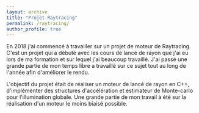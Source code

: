 ```yaml
---
layout: archive
title: "Projet Raytracing"
permalink: /raytracing/
author_profile: true
---
```


En 2018 j'ai commencé à travailler sur un projet de moteur de Raytracing. C'est un projet qui a débuté avec les cours de lancé de rayon que j'ai eu lors de ma formation et sur lequel j'ai beaucoup travaillé. J'ai passé une grande partie de mon temps libre a travaillé sur ce sujet tout au long de l'année afin d'améliorer le rendu.

L'objectif du projet était de réaliser un moteur de lancé de rayon en C++, d'implémenter des structures d'accélération et estimateur de Monte-carlo pour l'illumination globale. Une grande partie de mon travail à été sur la réalisation d'un moteur le moins biaisé possible.



